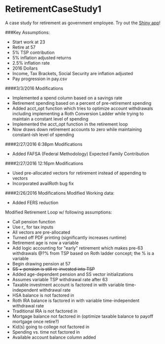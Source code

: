 # RetirementCaseStudy1
A case study for retirement as government employee. Try out the [Shiny app](https://amritpatel.shinyapps.io/RetirementCaseStudy2/)!

###Key Assumptions:
- Start work at 23
- Retire at 57
- 5% TSP contribution
- 5% inflation adjusted returns
- 2.5% inflation rate
- 2016 Dollars
- Income, Tax Brackets, Social Security are inflation adjusted
- Pay progression in pay.csv

####3/3/2016 Modifications
- Implemented a spend column based on a savings rate
- Retirement spending based on a percent of pre-retirement spending
- Added acct_opt function which tries to optimize account withdrawals including implementing a Roth Conversion Ladder while trying to maintain a constant level of spending
- Implemented the acct_opt function in the retirement loop
- Now draws down retirement accounts to zero while maintaining constant-ish level of spending

####2/27/2016 6:38pm Modifications
- Added FAFSA (Federal Methodology) Expected Family Contribution  

####2/27/2016 12:16pm Modifications
- Used pre-allocated vectors for retirement instead of appending to vectors
- Incorporated availRoth bug fix

####2/26/2016 Modifications
Modified Working data:
- Added FERS reduction

Modified Retirement Loop w/ following assumptions:
 
- Call pension function
- Use r_ for tax inputs
- All vectors are pre-allocated
- Turned off PDF printing (significantly increases runtime)
- Retirement age is now a variable
- Add logic accounting for "early" retirement which makes pre-63 withdrawals @?% from TSP based on Roth ladder concept; the % is a variable
- Begin drawing pension at 57
- ~~SS + pension is still re-invested into TSP~~
- Added age-dependent pension and SS vector initializations
- Assumes variable TSP withdrawal rate after 63
- Taxable investment account is factored in with variable time-independent withdrawal rate
- HSA balance is not factored in
- Roth IRA balance is factored in with variable time-independent withdrawal rate
- Traditional IRA is not factored in 
- Mortgage balance not factored in (optimize taxable balance to payoff mortgage once retire?)
- Kid(s) going to college not factored in
- Spending vs. time not factored in
- Available account balance column added
